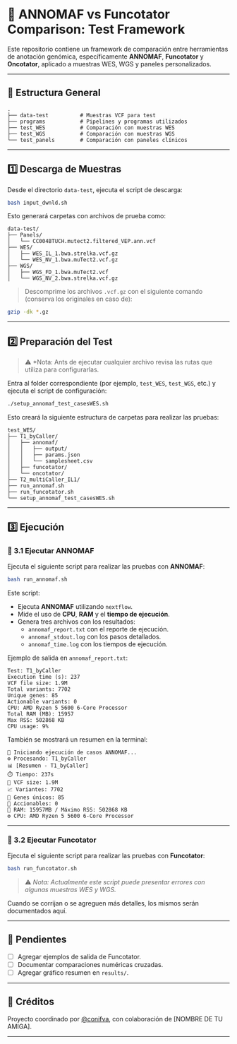 # 🔬 ANNOMAF vs Funcotator Comparison: Test Framework

Este repositorio contiene un framework de comparación entre herramientas de anotación genómica, específicamente **ANNOMAF**, **Funcotator** y **Oncotator**, aplicado a muestras WES, WGS y paneles personalizados.

---

## 📁 Estructura General

```
.
├── data-test          # Muestras VCF para test
├── programs           # Pipelines y programas utilizados
├── test_WES           # Comparación con muestras WES
├── test_WGS           # Comparación con muestras WGS
└── test_panels        # Comparación con paneles clínicos
```

---

## 1️⃣ Descarga de Muestras

Desde el directorio `data-test`, ejecuta el script de descarga:

```bash
bash input_dwnld.sh
```

Esto generará carpetas con archivos de prueba como:

```
data-test/
├── Panels/
│   └── CC004BTUCH.mutect2.filtered_VEP.ann.vcf
├── WES/
│   ├── WES_IL_1.bwa.strelka.vcf.gz
│   └── WES_NV_1.bwa.muTect2.vcf.gz
├── WGS/
│   ├── WGS_FD_1.bwa.muTect2.vcf
│   └── WGS_NV_2.bwa.strelka.vcf.gz
```

> Descomprime los archivos `.vcf.gz` con el siguiente comando (conserva los originales en caso de):

```bash
gzip -dk *.gz
```

---

## 2️⃣ Preparación del Test

> ⚠️ *Nota: Ants de ejecutar cualquier archivo revisa las rutas que utiliza para configurarlas.

Entra al folder correspondiente (por ejemplo, `test_WES`, `test_WGS`, etc.) y ejecuta el script de configuración:

```bash
./setup_annomaf_test_casesWES.sh
```

Esto creará la siguiente estructura de carpetas para realizar las pruebas:

```
test_WES/
├── T1_byCaller/
│   ├── annomaf/
│   │   ├── output/
│   │   ├── params.json
│   │   └── samplesheet.csv
│   ├── funcotator/
│   └── oncotator/
├── T2_multiCaller_IL1/
├── run_annomaf.sh
├── run_funcotator.sh
└── setup_annomaf_test_casesWES.sh
```

---

## 3️⃣ Ejecución

### 🔹 3.1 Ejecutar ANNOMAF

Ejecuta el siguiente script para realizar las pruebas con **ANNOMAF**:

```bash
bash run_annomaf.sh
```

Este script:

- Ejecuta **ANNOMAF** utilizando `nextflow`.
- Mide el uso de **CPU**, **RAM** y el **tiempo de ejecución**.
- Genera tres archivos con los resultados:
  - `annomaf_report.txt` con el reporte de ejecución.
  - `annomaf_stdout.log` con los pasos detallados.
  - `annomaf_time.log` con los tiempos de ejecución.

Ejemplo de salida en `annomaf_report.txt`:

```
Test: T1_byCaller
Execution time (s): 237
VCF file size: 1.9M
Total variants: 7702
Unique genes: 85
Actionable variants: 0
CPU: AMD Ryzen 5 5600 6-Core Processor
Total RAM (MB): 15957
Max RSS: 502868 KB
CPU usage: 9%
```

También se mostrará un resumen en la terminal:

```
🔁 Iniciando ejecución de casos ANNOMAF...
⚙️ Procesando: T1_byCaller
📊 [Resumen - T1_byCaller]
⏱️ Tiempo: 237s
💾 VCF size: 1.9M
📈 Variantes: 7702
🧬 Genes únicos: 85
🎯 Accionables: 0
🧠 RAM: 15957MB / Máximo RSS: 502868 KB
⚙️ CPU: AMD Ryzen 5 5600 6-Core Processor
```

---

### 🔹 3.2 Ejecutar Funcotator

Ejecuta el siguiente script para realizar las pruebas con **Funcotator**:

```bash
bash run_funcotator.sh
```

> ⚠️ *Nota: Actualmente este script puede presentar errores con algunas muestras WES y WGS.* 

Cuando se corrijan o se agreguen más detalles, los mismos serán documentados aquí.

---

## 📌 Pendientes

- [ ] Agregar ejemplos de salida de Funcotator.
- [ ] Documentar comparaciones numéricas cruzadas.
- [ ] Agregar gráfico resumen en `results/`.

---

## 💬 Créditos

Proyecto coordinado por [@conifva](https://github.com/conifva), con colaboración de [NOMBRE DE TU AMIGA].

---
